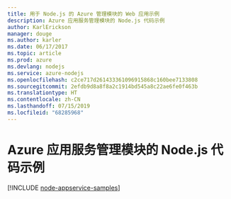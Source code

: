 ```yaml
---
title: 用于 Node.js 的 Azure 管理模块的 Web 应用示例
description: Azure 应用服务管理模块的 Node.js 代码示例
author: KarlErickson
manager: douge
ms.author: karler
ms.date: 06/17/2017
ms.topic: article
ms.prod: azure
ms.devlang: nodejs
ms.service: azure-nodejs
ms.openlocfilehash: c2ce717d261433361096915868c160bee7133808
ms.sourcegitcommit: 2efdb9d8a8f8a2c1914bd545a8c22ae6fe0f463b
ms.translationtype: HT
ms.contentlocale: zh-CN
ms.lasthandoff: 07/15/2019
ms.locfileid: "68285968"
---
```

# <a name="nodejs-code-samples-for-azure-app-service-management-modules"></a>Azure 应用服务管理模块的 Node.js 代码示例

[!INCLUDE [node-appservice-samples](includes/appservice-samples.md)]